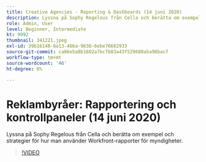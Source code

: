 ```yaml
---
title: Creative Agencies - Reporting & Dashboards (14 juni 2020)
description: Lyssna på Sophy Regelous från Cella och berätta om exempel och strategier för hur man använder Workfront-rapporter för myndigheter.
role: Admin, User
level: Beginner, Intermediate
kt: 9992
thumbnail: 341221.jpeg
exl-id: 39b16148-8a13-466a-9636-6ebe76662933
source-git-commit: ca06e5a8b1602a7bcfb83a43f529680a5a96bacf
workflow-type: tm+mt
source-wordcount: '46'
ht-degree: 0%

---
```


# Reklambyråer: Rapportering och kontrollpaneler (14 juni 2020)

Lyssna på Sophy Regelous från Cella och berätta om exempel och strategier för hur man använder Workfront-rapporter för myndigheter.

>[!VIDEO](https://video.tv.adobe.com/v/341221/?quality=12&learn=on)
